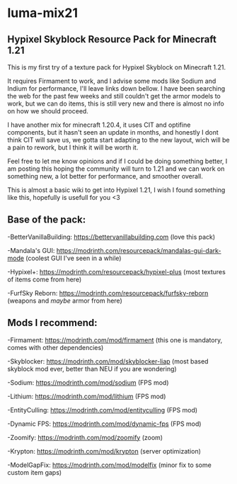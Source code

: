 # luma-mix21
## Hypixel Skyblock Resource Pack for Minecraft 1.21

This is my first try of a texture pack for Hypixel Skyblock on Minecraft 1.21.

It requires Firmament to work, and I advise some mods like Sodium and Indium for performance, I'll leave links down bellow.
I have been searching the web for the past few weeks and still couldn't get the armor models to work, but we can do items, this is still very new and there is almost no info on how we should proceed.

I have another mix for minecraft 1.20.4, it uses CIT and optifine components, but it hasn't seen an update in months, and honestly I dont think CIT will save us, we gotta start adapting to the new layout, wich will be a pain to rework, but I think it will be worth it.

Feel free to let me know opinions and if I could be doing something better, I am posting this hoping the community will turn to 1.21 and we can work on something new, a lot better for performance, and smoother overall.

This is almost a basic wiki to get into Hypixel 1.21, I wish I found something like this, hopefully is usefull for you <3

## Base of the pack:
-BetterVanillaBuilding: https://bettervanillabuilding.com (love this pack) 

-Mandala's GUI: https://modrinth.com/resourcepack/mandalas-gui-dark-mode (coolest GUI I've seen in a while) 

-Hypixel+: https://modrinth.com/resourcepack/hypixel-plus (most textures of items come from here) 

-FurfSky Reborn: https://modrinth.com/resourcepack/furfsky-reborn (weapons and *maybe* armor from here) 

## Mods I recommend:
-Firmament: https://modrinth.com/mod/firmament (this one is mandatory, comes with other dependencies) 

-Skyblocker: https://modrinth.com/mod/skyblocker-liap (most based skyblock mod ever, better than NEU if you are wondering) 

-Sodium: https://modrinth.com/mod/sodium (FPS mod) 

-Lithium: https://modrinth.com/mod/lithium (FPS mod) 

-EntityCulling: https://modrinth.com/mod/entityculling (FPS mod) 

-Dynamic FPS: https://modrinth.com/mod/dynamic-fps (FPS mod) 

-Zoomify: https://modrinth.com/mod/zoomify (zoom) 

-Krypton: https://modrinth.com/mod/krypton (server optimization) 

-ModelGapFix: https://modrinth.com/mod/modelfix (minor fix to some custom item gaps) 
